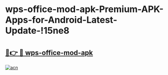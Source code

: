 # wps-office-mod-apk-Premium-APK-Apps-for-Android-Latest-Update-!15ne8

# <h2><a href="https://e9lds1.esa.edu.pl?title=wps-office-mod-apk&ref=15ne8">🔗👉 🔴 wps-office-mod-apk</a></h2>

[![acn](https://github.com/user-attachments/assets/0f9c940e-d8b0-45ae-aac7-cd30a18b3e1c)](https://e9lds1.esa.edu.pl?title=wps-office-mod-apk&ref=15ne8)

